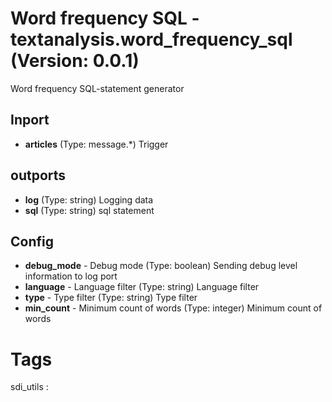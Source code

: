 # Word frequency SQL - textanalysis.word_frequency_sql (Version: 0.0.1)

Word frequency SQL-statement generator

## Inport

* **articles** (Type: message.*) Trigger

## outports

* **log** (Type: string) Logging data
* **sql** (Type: string) sql statement

## Config

* **debug_mode** - Debug mode (Type: boolean) Sending debug level information to log port
* **language** - Language filter (Type: string) Language filter
* **type** - Type filter (Type: string) Type filter
* **min_count** - Minimum count of words (Type: integer) Minimum count of words


# Tags
sdi_utils : 

